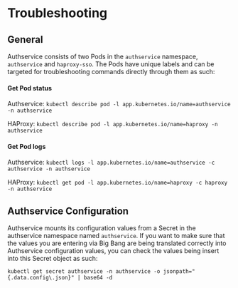 # Troubleshooting

## General

Authservice consists of two Pods in the `authservice` namespace, `authservice` and `haproxy-sso`. The Pods have unique labels and can be targeted for troubleshooting commands directly through them as such:

#### Get Pod status
Authservice: `kubectl describe pod -l app.kubernetes.io/name=authservice -n authservice`

HAProxy: `kubectl describe pod -l app.kubernetes.io/name=haproxy -n authservice`

#### Get Pod logs
Authservice: `kubectl logs -l app.kubernetes.io/name=authservice -c authservice -n authservice`

HAProxy: `kubectl get pod -l app.kubernetes.io/name=haproxy -c haproxy -n authservice`

## Authservice Configuration
Authservice mounts its configuration values from a Secret in the authservice namespace named `authservice`. If you want to make sure that the values you are entering via Big Bang are being translated correctly into Authservice configuration values, you can check the values being insert into this Secret object as such:

`kubectl get secret authservice -n authservice -o jsonpath="{.data.config\.json}" | base64 -d`
